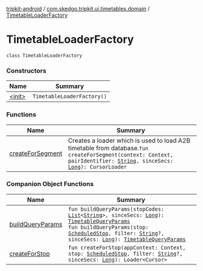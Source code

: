 [tripkit-android](../../index.md) / [com.skedgo.tripkit.ui.timetables.domain](../index.md) / [TimetableLoaderFactory](./index.md)

# TimetableLoaderFactory

`class TimetableLoaderFactory`

### Constructors

| Name | Summary |
|---|---|
| [&lt;init&gt;](-init-.md) | `TimetableLoaderFactory()` |

### Functions

| Name | Summary |
|---|---|
| [createForSegment](create-for-segment.md) | Creates a loader which is used to load A2B timetable from database.`fun createForSegment(context: Context, pairIdentifier: `[`String`](https://kotlinlang.org/api/latest/jvm/stdlib/kotlin/-string/index.html)`, sinceSecs: `[`Long`](https://kotlinlang.org/api/latest/jvm/stdlib/kotlin/-long/index.html)`): CursorLoader` |

### Companion Object Functions

| Name | Summary |
|---|---|
| [buildQueryParams](build-query-params.md) | `fun buildQueryParams(stopCodes: `[`List`](https://kotlinlang.org/api/latest/jvm/stdlib/kotlin.collections/-list/index.html)`<`[`String`](https://kotlinlang.org/api/latest/jvm/stdlib/kotlin/-string/index.html)`>, sinceSecs: `[`Long`](https://kotlinlang.org/api/latest/jvm/stdlib/kotlin/-long/index.html)`): `[`TimetableQueryParams`](../-timetable-query-params/index.md)<br>`fun buildQueryParams(stop: `[`ScheduledStop`](../../com.skedgo.android.common.model/-scheduled-stop/index.md)`, filter: `[`String`](https://kotlinlang.org/api/latest/jvm/stdlib/kotlin/-string/index.html)`?, sinceSecs: `[`Long`](https://kotlinlang.org/api/latest/jvm/stdlib/kotlin/-long/index.html)`): `[`TimetableQueryParams`](../-timetable-query-params/index.md) |
| [createForStop](create-for-stop.md) | `fun createForStop(appContext: Context, stop: `[`ScheduledStop`](../../com.skedgo.android.common.model/-scheduled-stop/index.md)`, filter: `[`String`](https://kotlinlang.org/api/latest/jvm/stdlib/kotlin/-string/index.html)`?, sinceSecs: `[`Long`](https://kotlinlang.org/api/latest/jvm/stdlib/kotlin/-long/index.html)`): Loader<Cursor>` |
